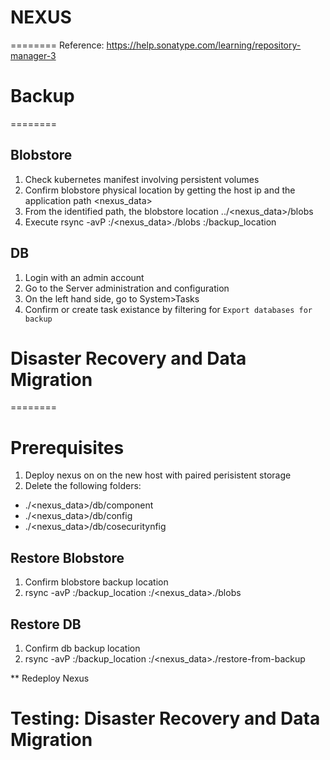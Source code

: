 # NEXUS
========
Reference: https://help.sonatype.com/learning/repository-manager-3

# Backup
========
## Blobstore
1. Check kubernetes manifest involving persistent volumes
2. Confirm blobstore physical location by getting the host ip <source> and the application path <nexus_data>
3. From the identified path, the blobstore location ../<nexus_data>/blobs
4. Execute rsync -avP <source>:/<nexus_data>./blobs <destination>:/backup_location

## DB
1. Login with an admin account
2. Go to the Server administration and configuration
3. On the left hand side, go to System>Tasks
4. Confirm or create task existance by filtering for `Export databases for backup`

# Disaster Recovery and Data Migration
========
# Prerequisites
1. Deploy nexus on on the new host with paired perisistent storage
2. Delete the following folders:
- ./<nexus_data>/db/component
- ./<nexus_data>/db/config
- ./<nexus_data>/db/cosecuritynfig

## Restore Blobstore
1. Confirm blobstore backup location
2. rsync -avP <source>:/backup_location <destination>:/<nexus_data>./blobs

## Restore DB
1. Confirm db backup location
2. rsync -avP <source>:/backup_location <destination>:/<nexus_data>./restore-from-backup

** Redeploy Nexus

# Testing: Disaster Recovery and Data Migration
